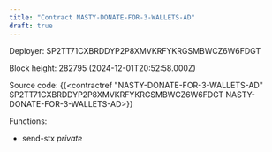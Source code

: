 ```yaml
---
title: "Contract NASTY-DONATE-FOR-3-WALLETS-AD"
draft: true
---
```

Deployer: SP2TT71CXBRDDYP2P8XMVKRFYKRGSMBWCZ6W6FDGT


 



Block height: 282795 (2024-12-01T20:52:58.000Z)

Source code: {{<contractref "NASTY-DONATE-FOR-3-WALLETS-AD" SP2TT71CXBRDDYP2P8XMVKRFYKRGSMBWCZ6W6FDGT NASTY-DONATE-FOR-3-WALLETS-AD>}}

Functions:

* send-stx _private_
